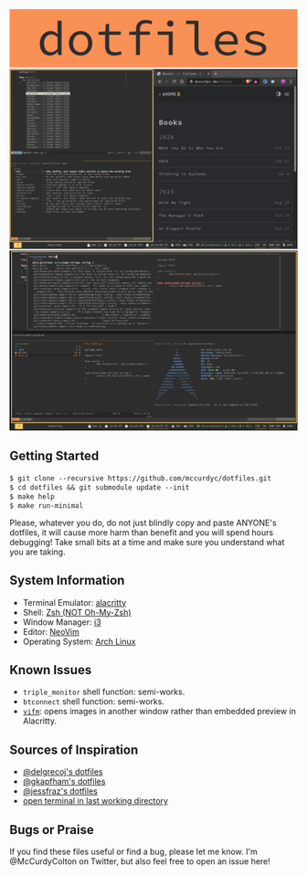 ![dotfiles-logo](./imgs/dots-logo.png)
![sample of setup](./imgs/sample-polybar.png)
![sample of setup](./imgs/sample-vifm-preview.png)

## Getting Started
```
$ git clone --recursive https://github.com/mccurdyc/dotfiles.git
$ cd dotfiles && git submodule update --init
$ make help
$ make run-minimal
```

Please, whatever you do, do not just blindly copy and paste ANYONE's dotfiles, it will cause more harm than benefit and you will spend hours debugging! Take small bits at a time and make sure you understand what you are taking.

## System Information
+ Terminal Emulator: [alacritty](https://github.com/alacritty/alacritty)
+ Shell: [Zsh (NOT Oh-My-Zsh)](https://wiki.archlinux.org/index.php/zsh)
+ Window Manager: [i3](https://i3wm.org/)
+ Editor: [NeoVim](https://neovim.io/)
+ Operating System: [Arch Linux](https://www.archlinux.org/)

## Known Issues

+ `triple_monitor` shell function: semi-works.
+ `btconnect` shell function: semi-works.
+ [`vifm`](https://vifm.info/): opens images in another window rather than embedded preview in Alacritty.

## Sources of Inspiration
+ [@delgrecoj's dotfiles](https://github.com/delgrecoj/nix)
+ [@gkapfham's dotfiles](https://github.com/gkapfham/dotfiles)
+ [@jessfraz's dotfiles](https://github.com/jessfraz/dotfile://github.com/jessfraz/dotfiles)
+ [open terminal in last working directory](https://www.reddit.com/r/i3wm/comments/6ugxvk/set_working_directory_for_terminal/dlsntaw)

## Bugs or Praise
If you find these files useful or find a bug, please let me know.
I'm @McCurdyColton on Twitter, but also feel free to open an issue here!
